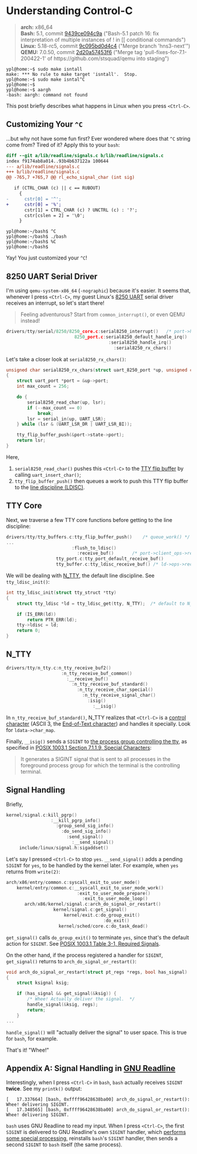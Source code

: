 # Understanding Control-C

> **arch:** x86_64\
> **Bash:** 5.1, commit [9439ce094c9a](https://git.savannah.gnu.org/cgit/bash.git/commit/?id=9439ce094c9aa7557a9d53ac7b412a23aa66e36b) ("Bash-5.1 patch 16: fix interpretation of multiple instances of ! in \[\[ conditional commands")\
> **Linux:** 5.18-rc5, commit [9c095bd0d4c4](https://git.kernel.org/pub/scm/linux/kernel/git/torvalds/linux.git/commit/?id=9c095bd0d4c451d31d0fd1131cc09d3b60de815d) ("Merge branch 'hns3-next'")\
> **QEMU:** 7.0.50, commit [2d20a57453f6](https://repo.or.cz/qemu/armbru.git/commit/2d20a57453f6a206938cbbf77bed0b378c806c1f) ("Merge tag 'pull-fixes-for-7.1-200422-1' of ht<span>tps://github.com/stsquad/qemu into staging")

```terminal
ypl@home:~$ sudo make isntall
make: *** No rule to make target 'isntall'.  Stop.
ypl@home:~$ sudo make isntal^C
ypl@home:~$ 
ypl@home:~$ aargh
-bash: aargh: command not found
```

This post briefly describes what happens in Linux when you press `<Ctrl-C>`.

## Customizing Your `^C`

...but why not have some fun first? Ever wondered where does that `^C` string come from? Tired of it? Apply this to your `bash`:

```diff
diff --git a/lib/readline/signals.c b/lib/readline/signals.c
index f9174ab8a014..93b4b637122a 100644
--- a/lib/readline/signals.c
+++ b/lib/readline/signals.c
@@ -765,7 +765,7 @@ rl_echo_signal_char (int sig)

   if (CTRL_CHAR (c) || c == RUBOUT)
     {
-      cstr[0] = '^';
+      cstr[0] = '%';
       cstr[1] = CTRL_CHAR (c) ? UNCTRL (c) : '?';
       cstr[cslen = 2] = '\0';
     }
```

```terminal
ypl@home:~/bash$ ^C
ypl@home:~/bash$ ./bash
ypl@home:~/bash$ %C
ypl@home:~/bash$ 
```

Yay! You just customized your `^C`!

## 8250 UART Serial Driver

I'm using `qemu-system-x86_64` (`-nographic`) because it's easier. It seems that, whenever I press `<Ctrl-C>`, my guest Linux's [8250 UART](https://en.wikipedia.org/wiki/8250_UART) serial driver receives an interrupt, so let's start there!

> Feeling adventurous? Start from `common_interrupt()`, or even QEMU instead!

```c
drivers/tty/serial/8250/8250_core.c:serial8250_interrupt()   /* port->handle_irq() */
                          8250_port.c:serial8250_default_handle_irq()
                                       :serial8250_handle_irq()
                                         :serial8250_rx_chars()
```

Let's take a closer look at `serial8250_rx_chars()`:
   
```c
unsigned char serial8250_rx_chars(struct uart_8250_port *up, unsigned char lsr)
{
	struct uart_port *port = &up->port;
	int max_count = 256;

	do {
		serial8250_read_char(up, lsr);
		if (--max_count == 0)
			break;
		lsr = serial_in(up, UART_LSR);
	} while (lsr & (UART_LSR_DR | UART_LSR_BI));

	tty_flip_buffer_push(&port->state->port);
	return lsr;
}
```

Here,

1. `serial8250_read_char()` pushes this `<Ctrl-C>` to the [TTY flip buffer](https://git.kernel.org/pub/scm/linux/kernel/git/torvalds/linux.git/tree/Documentation/tty/tty_buffer.rst?id=9c095bd0d4c451d31d0fd1131cc09d3b60de815d#n4) by calling `uart_insert_char()`;
2. `tty_flip_buffer_push()` then queues a work to push this TTY flip buffer to the [line discipline (LDISC)](https://en.wikipedia.org/wiki/Line_discipline).

## TTY Core

Next, we traverse a few TTY core functions before getting to the line discipline:

```c
drivers/tty/tty_buffers.c:tty_flip_buffer_push()   	/* queue_work() */
...
                         :flush_to_ldisc()
                           :receive_buf() 		/* port->client_ops->receive_buf() */
                   tty_port.c:tty_port_default_receive_buf()
                   tty_buffer.c:tty_ldisc_receive_buf() /* ld->ops->receive_buf2() */
```

We will be dealing with [N_TTY](https://git.kernel.org/pub/scm/linux/kernel/git/torvalds/linux.git/tree/Documentation/tty/n_tty.rst?id=9c095bd0d4c451d31d0fd1131cc09d3b60de815d#n4), the default line discipline. See `tty_ldisc_init()`:

```c
int tty_ldisc_init(struct tty_struct *tty)
{
	struct tty_ldisc *ld = tty_ldisc_get(tty, N_TTY);  /* default to N_TTY */

	if (IS_ERR(ld))
		return PTR_ERR(ld);
	tty->ldisc = ld;
	return 0;
}
```

## N_TTY

```c
drivers/tty/n_tty.c:n_tty_receive_buf2()
                     :n_tty_receive_buf_common()
                       :__receive_buf()
                         :n_tty_receive_buf_standard()
                           :n_tty_receive_char_special()
                             :n_tty_receive_signal_char()
                               :isig()
                                 :__isig()
```

In `n_tty_receive_buf_standard()`, N_TTY realizes that `<Ctrl-C>` is a [control character](https://en.wikipedia.org/wiki/Control_character) (ASCII 3, the [End-of-Text character](https://en.wikipedia.org/wiki/End-of-Text_character)) and handles it specially. Look for `ldata->char_map`.

Finally, `__isig()` sends a `SIGINT` to [the process group controlling the tty](https://git.kernel.org/pub/scm/linux/kernel/git/torvalds/linux.git/tree/drivers/tty/tty_jobctrl.c?id=9c095bd0d4c451d31d0fd1131cc09d3b60de815d#n413), as specified in [POSIX 1003.1 Section 7.1.1.9, Special Characters](https://www.govinfo.gov/content/pkg/GOVPUB-C13-bf1fc57a5dbcaa993cebad99aca83f64/pdf/GOVPUB-C13-bf1fc57a5dbcaa993cebad99aca83f64.pdf#page=155):

> It generates a SIGINT signal that is sent to all processes in the foreground process group for which the terminal is the controlling terminal.
	
## Signal Handling

Briefly,

```c
kernel/signal.c:kill_pgrp()
                 :__kill_pgrp_info()
                   :group_send_sig_info()
                     :do_send_sig_info()
                       :send_signal()
                         :__send_signal()
     include/linux/signal.h:sigaddset()
```

Let's say I pressed `<Ctrl-C>` to stop `yes`. `__send_signal()` adds a pending `SIGINT` for `yes`, to be handled by the kernel later. For example, when `yes` returns from `write(2)`:
   
```c
arch/x86/entry/common.c:syscall_exit_to_user_mode()
    kernel/entry/common.c:__syscall_exit_to_user_mode_work()
                           :exit_to_user_mode_prepare()
                             :exit_to_user_mode_loop()
       arch/x86/kernel/signal.c:arch_do_signal_or_restart()
                  kernel/signal.c:get_signal()
                      kernel/exit.c:do_group_exit()
                                     :do_exit()
                    kernel/sched/core.c:do_task_dead()
```
	
`get_signal()` calls `do_group_exit()` to terminate `yes`, since that's the default action for `SIGINT`. See [POSIX 1003.1 Table 3-1, Required Signals](https://www.govinfo.gov/content/pkg/GOVPUB-C13-bf1fc57a5dbcaa993cebad99aca83f64/pdf/GOVPUB-C13-bf1fc57a5dbcaa993cebad99aca83f64.pdf#page=74).

On the other hand, if the process registered a handler for `SIGINT`, `get_signal()` returns to `arch_do_signal_or_restart()`:

```c
void arch_do_signal_or_restart(struct pt_regs *regs, bool has_signal)
{
	struct ksignal ksig;

	if (has_signal && get_signal(&ksig)) {
		/* Whee! Actually deliver the signal.  */
		handle_signal(&ksig, regs);
		return;
	}
...
```

`handle_signal()` will "actually deliver the signal" to user space. This is true for `bash`, for example.

That's it! "Whee!"

## Appendix A: Signal Handling in [GNU Readline](https://tiswww.case.edu/php/chet/readline/rltop.html)

Interestingly, when I press `<Ctrl-C>` in `bash`, `bash` actually receives `SIGINT` **twice**. See my `printk()` output:

```
[   17.337664] [bash, 0xffff96428638ba00] arch_do_signal_or_restart(): Whee! delivering SIGINT.
[   17.348565] [bash, 0xffff96428638ba00] arch_do_signal_or_restart(): Whee! delivering SIGINT.
```

`bash` uses GNU Readline to read my input. When I press `<Ctrl-C>`, the first `SIGINT` is delivered to GNU Readline's own `SIGINT` handler, which [performs some special processing](https://docs.rtems.org/releases/4.5.1-pre3/toolsdoc/gdb-5.0-docs/readline/readline00030.html), reinstalls `bash`'s `SIGINT` handler, then sends a second `SIGINT` to `bash` itself (the same process).
